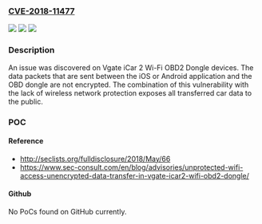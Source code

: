 ### [CVE-2018-11477](https://cve.mitre.org/cgi-bin/cvename.cgi?name=CVE-2018-11477)
![](https://img.shields.io/static/v1?label=Product&message=n%2Fa&color=blue)
![](https://img.shields.io/static/v1?label=Version&message=n%2Fa&color=blue)
![](https://img.shields.io/static/v1?label=Vulnerability&message=n%2Fa&color=brighgreen)

### Description

An issue was discovered on Vgate iCar 2 Wi-Fi OBD2 Dongle devices. The data packets that are sent between the iOS or Android application and the OBD dongle are not encrypted. The combination of this vulnerability with the lack of wireless network protection exposes all transferred car data to the public.

### POC

#### Reference
- http://seclists.org/fulldisclosure/2018/May/66
- https://www.sec-consult.com/en/blog/advisories/unprotected-wifi-access-unencrypted-data-transfer-in-vgate-icar2-wifi-obd2-dongle/

#### Github
No PoCs found on GitHub currently.

